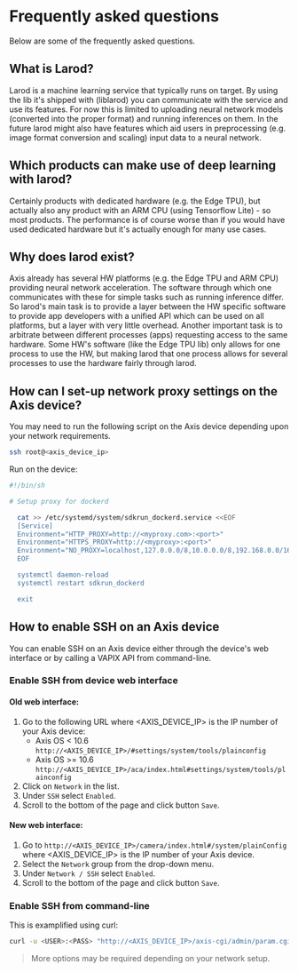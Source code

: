 # Frequently asked questions

Below are some of the frequently asked questions.

## What is Larod?

Larod is a machine learning service that typically runs on target. By using the lib it's shipped with (liblarod) you can communicate with the service and use its features. For now this is limited to uploading neural network models (converted into the proper format) and running inferences on them. In the future larod might also have features which aid users in preprocessing (e.g. image format conversion and scaling) input data to a neural network.

## Which products can make use of deep learning with larod?

Certainly products with dedicated hardware (e.g. the Edge TPU), but actually also any product with an ARM CPU (using Tensorflow Lite) - so most products. The performance is of course worse than if you would have used dedicated hardware but it's actually enough for many use cases.

## Why does larod exist?

Axis already has several HW platforms (e.g. the Edge TPU and ARM CPU) providing neural network acceleration. The software through which one communicates with these for simple tasks such as running inference differ. So larod's main task is to provide a layer between the HW specific software to provide app developers with a unified API which can be used on all platforms, but a layer with very little overhead. Another important task is to arbitrate between different processes (apps) requesting access to the same hardware. Some HW's software (like the Edge TPU lib) only allows for one process to use the HW, but making larod that one process allows for several processes to use the hardware fairly through larod.

## How can I set-up network proxy settings on the Axis device?

You may need to run the following script on the Axis device depending upon your network requirements.

```bash
ssh root@<axis_device_ip>
```

Run on the device:

```bash
#!/bin/sh

# Setup proxy for dockerd

  cat >> /etc/systemd/system/sdkrun_dockerd.service <<EOF
  [Service]
  Environment="HTTP_PROXY=http://<myproxy.com>:<port>"
  Environment="HTTPS_PROXY=http://<myproxy>:<port>"
  Environment="NO_PROXY=localhost,127.0.0.0/8,10.0.0.0/8,192.168.0.0/16,172.16.0.0/12,.<domain>"
  EOF

  systemctl daemon-reload
  systemctl restart sdkrun_dockerd

  exit
```

## How to enable SSH on an Axis device

You can enable SSH on an Axis device either through the device's web interface or by calling a VAPIX API from command-line.

### Enable SSH from device web interface

#### Old web interface:

1. Go to the following URL where <AXIS_DEVICE_IP> is the IP number of your Axis device:
    - Axis OS < 10.6 `http://<AXIS_DEVICE_IP>/#settings/system/tools/plainconfig`
    - Axis OS >= 10.6 `http://<AXIS_DEVICE_IP>/aca/index.html#settings/system/tools/plainconfig`
2. Click on `Network` in the list.
3. Under `SSH` select `Enabled`.
4. Scroll to the bottom of the page and click button `Save`.

#### New web interface:

1. Go to `http://<AXIS_DEVICE_IP>/camera/index.html#/system/plainConfig` where <AXIS_DEVICE_IP> is
the IP number of your Axis device.
2. Select the `Network` group from the drop-down menu.
3. Under `Network / SSH` select `Enabled`.
4. Scroll to the bottom of the page and click button `Save`.

### Enable SSH from command-line

This is examplified using curl:

```sh
curl -u <USER>:<PASS> "http://<AXIS_DEVICE_IP>/axis-cgi/admin/param.cgi?action=update&Network.SSH.Enabled=yes"
```

> More options may be required depending on your network setup.
